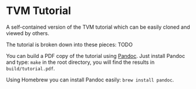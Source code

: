 # TVM Tutorial

A self-contained version of the TVM tutorial which can be easily cloned and
viewed by others.

The tutorial is broken down into these pieces:
TODO

You can build a PDF copy of the tutorial using [Pandoc](https://pandoc.org/).
Just install Pandoc and type: `make` in the root directory, you will find the
results in `build/tutorial.pdf`.

Using Homebrew you can install Pandoc easily: `brew install pandoc`.
